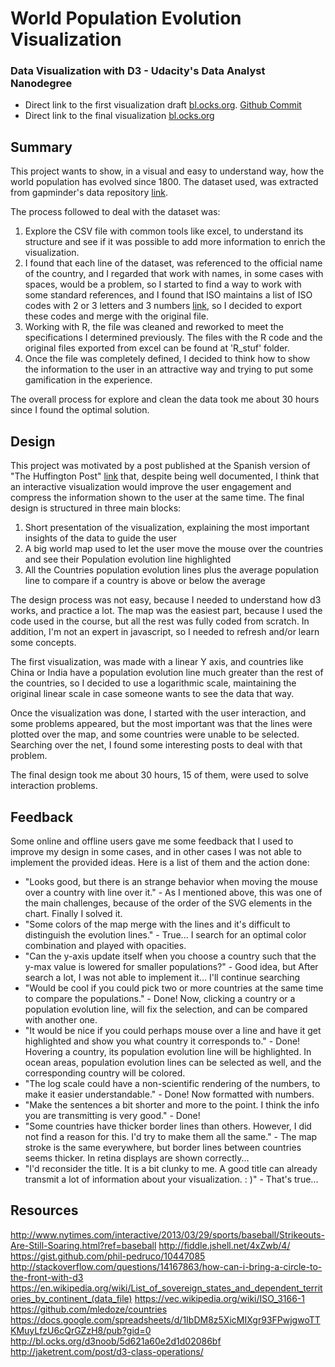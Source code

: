 # World Population Evolution Visualization
### Data Visualization with D3 - Udacity's Data Analyst Nanodegree

* Direct link to the first visualization draft [bl.ocks.org](http://bl.ocks.org/altrome/raw/ae6d6aa352f08ea339300cd38f5a8c9d/). [Github Commit](https://github.com/altrome/ND002/tree/de6646a5bab7de3c87e1021b7e9fe8f432e55894)
* Direct link to the final visualization [bl.ocks.org](http://bl.ocks.org/altrome/raw/aaf6842a84e58aeec9e8ad2b4c12ae17/)

## Summary

This project wants to show, in a visual and easy to understand way, how the world population has evolved since 1800. The dataset used, was extracted from gapminder's data repository [link](https://docs.google.com/spreadsheets/d/1IbDM8z5XicMIXgr93FPwjgwoTTKMuyLfzU6cQrGZzH8/pub?gid=0).

The process followed to deal with the dataset was:

1. Explore the CSV file with common tools like excel, to understand its structure and see if it was possible to add more information to enrich the visualization. 
2. I found that each line of the dataset, was referenced to the official name of the country, and I regarded that work with names, in some cases with spaces, would be a problem, so I started to find a way to work with some standard references, and I found that ISO maintains a list of ISO codes with 2 or 3 letters and 3 numbers [link](https://en.wikipedia.org/wiki/List_of_sovereign_states_and_dependent_territories_by_continent_(data_file)), so I decided to export these codes and merge with the original file. 
3. Working with R, the file was cleaned and reworked to meet the specifications I determined previously. The files with the R code and the original files exported from excel can be found at 'R_stuf' folder.
4. Once the file was completely defined, I decided to think how to show the information to the user in an attractive way and trying to put some gamification in the experience.

The overall process for explore and clean the data took me about 30 hours since I found the optimal solution.

## Design

This project was motivated by a post published at the Spanish version of "The Huffington Post" [link](http://www.huffingtonpost.es/ansgar-seyfferth/la-poblacion-mundial-crec_b_9605508.html?ncid=tweetlnkeshpmg00000001) that, despite being well documented, I think that an interactive visualization would improve the user engagement and compress the information shown to the user at the same time. The final design is structured in three main blocks:

1. Short presentation of the visualization, explaining the most important insights of the data to guide the user
2. A big world map used to let the user move the mouse over the countries and see their Population evolution line highlighted 
3. All the Countries population evolution lines plus the average population line to compare if a country is above or below the average

The design process was not easy, because I needed to understand how d3 works, and practice a lot. The map was the easiest part, because I used the code used in the course, but all the rest was fully coded from scratch. In addition, I'm not an expert in javascript, so I needed to refresh and/or learn some concepts.

The first visualization, was made with a linear Y axis, and countries like China or India have a population evolution line much greater than the rest of the countries, so I decided to use a logarithmic scale, maintaining the original linear scale in case someone wants to see the data that way.

Once the visualization was done, I started with the user interaction, and some problems appeared, but the most important was that the lines were plotted over the map, and some countries were unable to be selected. Searching over the net, I found some interesting posts to deal with that problem.

The final design took me about 30 hours, 15 of them, were used to solve interaction problems.

## Feedback

Some online and offline users gave me some feedback that I used to improve my design in some cases, and in other cases I was not able to implement the provided ideas. Here is a list of them and the action done:

* "Looks good, but there is an strange behavior when moving the mouse over a country with line over it." - As I mentioned above, this was one of the main challenges, because of the order of the SVG elements in the chart. Finally I solved it.
* "Some colors of the map merge with the lines and it's difficult to distinguish the evolution lines." - True... I search for an optimal color combination and played with opacities. 
* "Can the y-axis update itself when you choose a country such that the y-max value is lowered for smaller populations?" - Good idea, but After search a lot, I was not able to implement it... I'll continue searching
* "Would be cool if you could pick two or more countries at the same time to compare the populations." - Done! Now, clicking a country or a population evolution line, will fix the selection, and can be compared with another one.
* "It would be nice if you could perhaps mouse over a line and have it get highlighted and show you what country it corresponds to." - Done! Hovering a country, its population evolution line will be highlighted. In ocean areas, population evolution lines can be selected as well, and the corresponding country will be colored.
* "The log scale could have a non-scientific rendering of the numbers, to make it easier understandable." - Done! Now formatted with numbers.
* "Make the sentences a bit shorter and more to the point. I think the info you are transmitting is very good." - Done!
* "Some countries have thicker border lines than others. However, I did not find a reason for this. I'd try to make them all the same." - The map stroke is the same everywhere, but border lines between countries seems thicker. In retina displays are shown correctly...
* "I'd reconsider the title. It is a bit clunky to me. A good title can already transmit a lot of information about your visualization. : )" - That's true... 

## Resources

http://www.nytimes.com/interactive/2013/03/29/sports/baseball/Strikeouts-Are-Still-Soaring.html?ref=baseball 
http://fiddle.jshell.net/4xZwb/4/
https://gist.github.com/phil-pedruco/10447085
http://stackoverflow.com/questions/14167863/how-can-i-bring-a-circle-to-the-front-with-d3
https://en.wikipedia.org/wiki/List_of_sovereign_states_and_dependent_territories_by_continent_(data_file)
https://vec.wikipedia.org/wiki/ISO_3166-1
https://github.com/mledoze/countries
https://docs.google.com/spreadsheets/d/1IbDM8z5XicMIXgr93FPwjgwoTTKMuyLfzU6cQrGZzH8/pub?gid=0
http://bl.ocks.org/d3noob/5d621a60e2d1d02086bf
http://jaketrent.com/post/d3-class-operations/